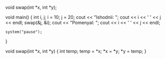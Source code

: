 
void swap(int *x, int *y);

void main() {
	int i, j;
	i = 10;
	j = 20;
	cout << "Ishodnii: ";
	cout << i << ' ' << j << endl;
	swap(&j, &i);
	cout << "Pomenyal: ";
	cout << i << ' ' << j << endl;

	system("pause");
}

void swap(int *x, int *y) 
{
	int temp;
	temp = *x;
	*x = *y;
	*y = temp;
}
